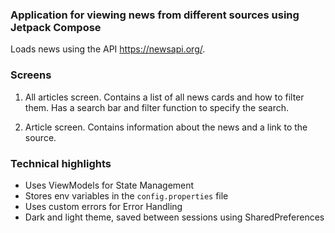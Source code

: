 ### Application for viewing news from different sources using Jetpack Compose

Loads news using the API https://newsapi.org/.

### Screens

1. All articles screen.
   Contains a list of all news cards and how to filter them.
   Has a search bar and filter function to specify the search.

2. Article screen.
   Contains information about the news and a link to the source.

### Technical highlights

- Uses ViewModels for State Management
- Stores env variables in the `config.properties` file
- Uses custom errors for Error Handling
- Dark and light theme, saved between sessions using SharedPreferences
